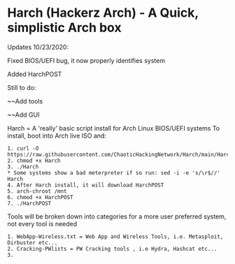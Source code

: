 # Harch (Hackerz Arch) - A Quick, simplistic Arch box

Updates 10/23/2020:

Fixed BIOS/UEFI bug, it now properly identifies system

Added HarchPOST

Still to do:

~~Add tools

~~Add GUI

Harch = A 'really' basic script install for Arch Linux BIOS/UEFI systems
  To install, boot into Arch live ISO and:
  
  
    1. curl -O https://raw.githubusercontent.com/ChaoticHackingNetwork/Harch/main/Harch
    2. chmod +x Harch
    3. ./Harch
    * Some systems show a bad meterpreter if so run: sed -i -e 's/\r$//' Harch 
    4. After Harch install, it will download HarchPOST
    5. arch-chroot /mnt
    6. chmod +x HarchPOST
    7. ./HarchPOST

Tools will be broken down into categories for a more user preferred system, not every tool is needed

    1. WebApp-Wireless.txt = Web App and Wireless Tools, i.e. Metasploit, Dirbuster etc...
    2. Cracking-PWlists = PW Cracking tools , i.e Hydra, Hashcat etc...
    3. 
